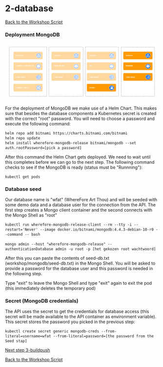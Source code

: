 # 2-database

[Back to the Workshop Script](handson.md)

### Deployment MongoDB

![](/images/components-mongodb.png)

For the deployment of MongoDB we make use of a Helm Chart. This makes sure that besides the database components a Kubernetes secret is created with the correct "root" password. You will need to choose a password and execute the following command:

```
helm repo add bitnami https://charts.bitnami.com/bitnami
helm repo update
helm install wherefore-mongodb-release bitnami/mongodb --set auth.rootPassword=[pick a password]
```

After this command the Helm Chart gets deployed. We need to wait until this completes before we can go to the next step. The following command checks to see if the MongoDB is ready (status must be "Runnning"):

```
kubectl get pods
```

### Database seed

Our database name is "wfat" (WhereFore Art Thou) and will be seeded with some demo data and a database user for the connection from the API. The first step creates a Mongo client container and the second connects with the Mongo Shell as "root"

```
kubectl run wherefore-mongodb-release-client --rm --tty -i --restart='Never' --image docker.io/bitnami/mongodb:4.4.3-debian-10-r0 --command -- bash

mongo admin --host "wherefore-mongodb-release" --authenticationDatabase admin -u root -p [het gekozen root wachtwoord]
```

After this you can paste the contents of seed-db.txt (workshop/mongodb/seed-db.txt) in the Mongo Shell. You will be asked to provide a password for the database user and this password is needed in the following step.

Type "exit" to leave the Mongo Shell and type "exit" again to exit the pod (this immediately deletes the temporary pod)

### Secret (MongoDB credentials)

The API uses the secret to get the credentials for database access (this secret will be made available to the API container as environment variable). This secret stores the password you picked in the previous step:

```
kubectl create secret generic mongodb-creds --from-literal=username=wfat --from-literal=password=[the password from the Seed stap]
```

[Next step 3-buildpush](3-buildpush.md)

[Back to the Workshop Script](handson.md)
